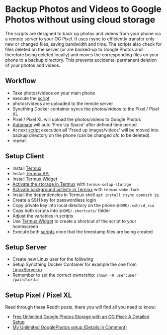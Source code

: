 # Backup Photos and Videos to Google Photos without using cloud storage

The scripts are designed to back up photos and videos from your phone via a remote server to your OG Pixel. It uses rsync to efficiently transfer only new or changed files, saving bandwidth and time. The scripts also check for files deleted on the server (or are backed-up to Google Photos and therefore being deleted locally) and moves the corresponding files on your phone to a backup directory. This prevents accidental permanent deletion of your photos and videos.

## Workflow
- Take photos/videos on your main phone
- execute the [script](https://github.com/stephanschorer/googlephotos-unlimited/tree/main/scripts)
- photos/videos are uploaded to the remote server
- Syncthing Docker container syncs the photos/videos to the Pixel / Pixel XL
- Pixel / Pixel XL will upload the photos/videos to Google Photos
- [Automate](https://www.reddit.com/r/AutomateUser/) will auto 'Free Up Space' after defined time period
- At next [script](https://github.com/stephanschorer/googlephotos-unlimited/tree/main/scripts) execution all 'Freed up images/videos' will be moved into backup directory on the phone (can be changed ofc to be deleted).
- repeat

## Setup Client
- Install [Termux](https://f-droid.org/de/packages/com.termux/)
- Install [Termux:API](https://f-droid.org/de/packages/com.termux.api/)
- Install [Termux:Widget](https://f-droid.org/de/packages/com.termux.widget/)
- [Activate the storage in 
  Termux](https://wiki.termux.com/wiki/Internal_and_external_storage) with `termux-setup-storage`
- [Activate background activity in 
  Termux](https://wiki.termux.com/wiki/Termux-wake-lock) with `termux-wake-lock`
- Install the dependencies in Termux shell `apt install rsync openssh jq`.
- Create a SSH key for passwordless login
- Copy private key into local directory on the phone `$HOME/.ssh/id_rsa`
- Copy both scripts into `$HOME/.shortcuts/` folder
- Adjust the variables in scripts
- Use [Termux:Widget](https://f-droid.org/de/packages/com.termux.widget/) to create a shortcut of the script to your homescreen
- Execute both [scripts](https://github.com/stephanschorer/googlephotos-unlimited/tree/main/scripts) once that the timestamp files are being created

## Setup Server
- Create new Linux user for the following
- Setup Syncthing Docker Container for example the one from [LinuxServer.io](https://docs.linuxserver.io/images/docker-syncthing/#application-setup:~:text=must%20be%20provided.-,docker%2Dcompose%20(recommended%2C%20click%20here%20for%20more%20info),-%C2%B6)
- Remember to set the correct ownership: `chown -R user:user /path/to/dir`

## Setup Pixel / Pixel XL
Read through these Reddit posts, there you will find all you need to know:
- [Free Unlimited Google Photos Storage with an OG Pixel: A Detailed Setup](https://www.reddit.com/r/googlephotos/comments/1g1ryxb/free_unlimited_google_photos_storage_with_an_og/)
- [My Unlimited GooglePhotos setup (Details in Comment)](https://www.reddit.com/r/DataHoarder/comments/wy6r18/my_unlimited_googlephotos_setup_details_in_comment/)
